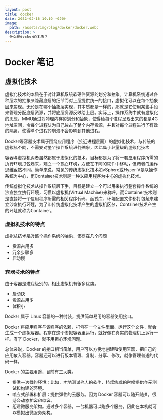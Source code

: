 ```yaml
---
layout: post
title: docker
date: 2022-03-18 10:16 -0500
image: 
  path: /assets/img/blog/docker/docker.webp
description: >
  什么是docker的本质？
---
```

# Docker 笔记
## 虚拟化技术

虚拟化技术的本质在于对计算机系统软硬件资源的划分和抽象。计算机系统通过各种层次的抽象来隐藏底层的细节而对上层提供统一的接口，虚拟化可以在每个抽象层来实现。无论是在哪个抽象层实现，其本质都是一样的，那就是它使用某些手段来管理分配底层资源，并将底层资源反映给上层。实际上，操作系统中就有虚拟化的思想，MMU通过对物理内存的划分和抽象，使得给每个进程呈现出来的都是4G地址空间，令每个进程认为自己独占了整个内存资源，并且对每个进程进行了有效的隔离，使得单个进程的崩溃不会影响到其他进程。

Docker等容器技术属于围绕应用程序（接近进程层面）的虚拟化技术，与传统的虚拟机不同，不需要对整个操作系统进行抽象，因此属于轻量级的虚拟化技术

容器与虚拟机两者虽然都属于虚拟化的技术，目标都是为了将一套应用程序所需的执行环境打包起来，建立一个孤立环境，方便在不同的硬件中移动，但两者的运作思维截然不同。简单来说，常见的传统虚拟化技术如vSphere或Hyper-V是以操作系统为中心，而Container技术则是一种以应用程序为中心的虚拟化技术。

传统虚拟化技术从操作系统层下手，目标是建立一个可以用来执行整套操作系统的沙盒独立执行环境，习惯以虚拟机(Virtual Machine)来称呼。而Container技术则是直接将一个应用程序所需的相关程序代码、函式库、环境配置文件都打包起来建立沙盒执行环境，为了和传统虚拟化技术产生的虚拟机区分，Container技术产生的环境就称为Container。

### 虚拟机技术的特点

虚拟机技术是对整个操作系统的抽象，但存在几个问题

- 资源占用多
- 冗余步骤多
- 启动慢

### 容器技术的特点

由于容器是进程级别的，相比虚拟机有很多优势。

- 启动快
- 资源占用少
- 体积小

Docker 属于 Linux 容器的一种封装，提供简单易用的容器使用接口。

Docker 将应用程序与该程序的依赖，打包在一个文件里面。运行这个文件，就会生成一个虚拟容器。程序在这个虚拟容器里运行，就好像在真实的物理机上运行一样。有了 Docker，就不用担心环境问题。

总体来说，Docker 的接口相当简单，用户可以方便地创建和使用容器，把自己的应用放入容器。容器还可以进行版本管理、复制、分享、修改，就像管理普通的代码一样。

Docker 的主要用途，目前有三大类。

- 提供一次性的环境：比如，本地测试他人的软件、持续集成的时候提供单元测试和构建的环境。
- 响应式部署和扩展：提供弹性的云服务。因为 Docker 容器可以随开随关，很适合动态扩容和缩容。
- 组建微服务架构。通过多个容器，一台机器可以跑多个服务，因此在本机就可以模拟出微服务架构。


